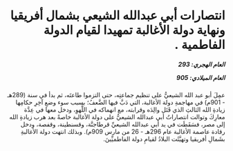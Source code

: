 <h1 dir="rtl">انتصارات أبي عبدالله الشيعي بشمال أفريقيا ونهاية دولة الأغالبة تمهيدا لقيام الدولة الفاطمية .</h1>

<h5 dir="rtl">العام الهجري:  293

العام الميلادي: 905

</h5>

<p dir="rtl">عمِلَ أبو عبد الله الشيعيُّ على تنظيم جماعتِه، حتى التزموا طاعتَه، ثم بدأ في سنة (289هـ - 901م) في مهاجمةِ دولة الأغالبة، التي دَبَّ فيها الضَّعفُ؛ بسبب سوء وضعِ آخِرِ حكامِها زيادةِ الله الثالثِ الذي قَتَل والِدَه وقرابته، مع انهماكه في اللَّهوِ، ودخل معها في عِدَّة معارِكَ وتوالت انتصاراتُ أبي عبدالله الشيعيُّ على دولة الأغالبة خاصةً بعد هرب زيادةِ الله إلى مصر، فسَقَطَت في يد أبي عبدالله الشيعيِّ قرطاجنَّة، وقسنطينة، وقفصة، ودخل رقادة عاصمة الأغالبة عام 296هـ - 26 من مارس 909م). وبذلك انتهت دولة الأغالبةِ بشَمالِ أفريقيا وتهيَّئَت البلادُ لقيامِ دولة الفاطميِّينَ.</p></br>
